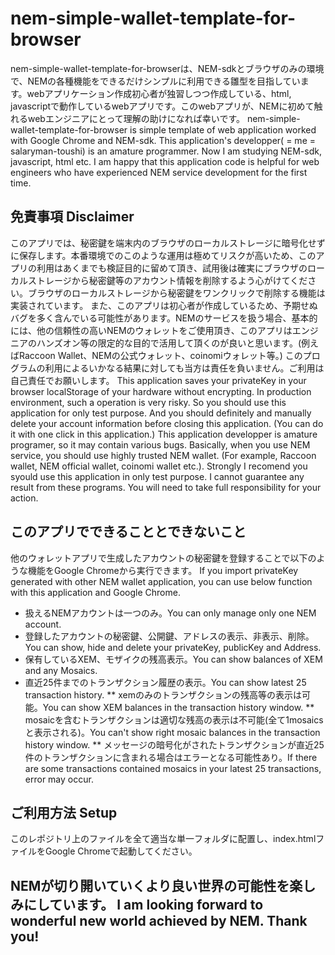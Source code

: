 # nem-simple-wallet-template-for-browser
nem-simple-wallet-template-for-browserは、NEM-sdkとブラウザのみの環境で、NEMの各種機能をできるだけシンプルに利用できる雛型を目指しています。webアプリケーション作成初心者が独習しつつ作成している、html, javascriptで動作しているwebアプリです。このwebアプリが、NEMに初めて触れるwebエンジニアにとって理解の助けになれば幸いです。
nem-simple-wallet-template-for-browser is simple template of web application worked with Google Chrome and NEM-sdk. This application's developper( = me = salaryman-toushi) is an amature programmer. Now I am studying NEM-sdk, javascript, html etc. I am happy that this application code is helpful for web engineers who have experienced NEM service development for the first time.
## 免責事項 Disclaimer
このアプリでは、秘密鍵を端末内のブラウザのローカルストレージに暗号化せずに保存します。本番環境でのこのような運用は極めてリスクが高いため、このアプリの利用はあくまでも検証目的に留めて頂き、試用後は確実にブラウザのローカルストレージから秘密鍵等のアカウント情報を削除するよう心がけてください。ブラウザのローカルストレージから秘密鍵をワンクリックで削除する機能は実装されています。
また、このアプリは初心者が作成しているため、予期せぬバグを多く含んでいる可能性があります。NEMのサービスを扱う場合、基本的には、他の信頼性の高いNEMのウォレットをご使用頂き、このアプリはエンジニアのハンズオン等の限定的な目的で活用して頂くのが良いと思います。(例えばRaccoon Wallet、NEMの公式ウォレット、coinomiウォレット等。)
このプログラムの利用によるいかなる結果に対しても当方は責任を負いません。ご利用は自己責任でお願いします。
This application saves your privateKey in your browser localStorage of your hardware without encrypting. In production environment, such a operation is very risky. So you should use this application for only test purpose. And you should definitely and manually delete your account information before closing this application. (You can do it with one click in this application.)
This application developper is amature programer, so it may contain various bugs. Basically, when you use NEM service, you should use highly trusted NEM wallet. (For example, Raccoon wallet, NEM official wallet, coinomi wallet etc.). Strongly I recomend you syould use this application in only test purpose.
I cannot guarantee any result from these programs. You will need to take full responsibility for your action.
## このアプリでできることとできないこと
他のウォレットアプリで生成したアカウントの秘密鍵を登録することで以下のような機能をGoogle Chromeから実行できます。
If you import privateKey generated with other NEM wallet application, you can use below function with this application and Google Chrome.
* 扱えるNEMアカウントは一つのみ。You can only manage only one NEM account.
* 登録したアカウントの秘密鍵、公開鍵、アドレスの表示、非表示、削除。You can show, hide and delete your privateKey, publicKey and Address.
* 保有しているXEM、モザイクの残高表示。You can show balances of XEM and any Mosaics.
* 直近25件までのトランザクション履歴の表示。You can show latest 25 transaction history.
** xemのみのトランザクションの残高等の表示は可能。You can show XEM balances in the transaction history window.
** mosaicを含むトランザクションは適切な残高の表示は不可能(全て1mosaicsと表示される)。You can't show right mosaic balances in the transaction history window.
** メッセージの暗号化がされたトランザクションが直近25件のトランザクションに含まれる場合はエラーとなる可能性あり。If there are some transactions contained mosaics in your latest 25 transactions, error may occur. 
## ご利用方法 Setup
このレポジトリ上のファイルを全て適当な単一フォルダに配置し、index.htmlファイルをGoogle Chromeで起動してください。
## NEMが切り開いていくより良い世界の可能性を楽しみにしています。 I am looking forward to wonderful new world achieved by NEM. Thank you!
